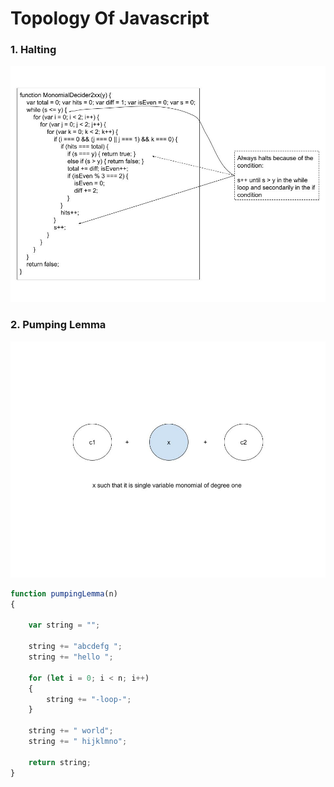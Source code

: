 # Topology Of Javascript

### 1. Halting

![01Halting](Resources/01Halting.jpg)

### 2. Pumping Lemma

![02PumpingLemma](Resources/02PumpingLemma.jpg)

``` js
function pumpingLemma(n)
{

	var string = "";

	string += "abcdefg ";
	string += "hello ";

	for (let i = 0; i < n; i++)
	{
		string += "-loop-";
	}

	string += " world";
	string += " hijklmno";

	return string;
}

```
